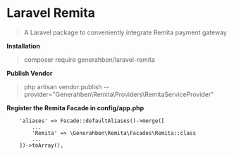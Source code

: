 # Laravel Remita

> A Laravel package to conveniently integrate Remita payment gateway
 
**Installation** 
> composer require generahben/laravel-remita

**Publish Vendor**
> php artisan vendor:publish --provider="Generahben\Remita\Providers\RemitaServiceProvider"
 
**Register the Remita Facade in config/app.php**
```injectablephp
    'aliases' => Facade::defaultAliases()->merge([
        ...
        'Remita' => \Generahben\Remita\Facades\Remita::class
        ...
    ])->toArray(),
```